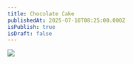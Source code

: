 ```yaml
---
title: Chocolate Cake
publishedAt: 2025-07-10T08:25:00.000Z
isPublish: true
isDraft: false
---
```

![](/images/gallery/gallery-chocolate-cake.png)